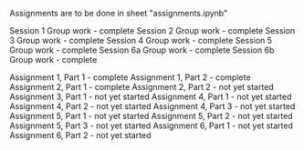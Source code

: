 Assignments are to be done in sheet "assignments.ipynb"

Session 1 Group work - complete
Session 2 Group work - complete
Session 3 Group work - complete
Session 4 Group work - complete
Session 5 Group work - complete
Session 6a Group work - complete
Session 6b Group work - complete

Assignment 1, Part 1 - complete
Assignment 1, Part 2 - complete
Assignment 2, Part 1 - complete
Assignment 2, Part 2 - not yet started
Assignment 3, Part 1 - not yet started
Assignment 4, Part 1 - not yet started
Assignment 4, Part 2 - not yet started
Assignment 4, Part 3 - not yet started
Assignment 5, Part 1 - not yet started
Assignment 5, Part 2 - not yet started
Assignment 5, Part 3 - not yet started
Assignment 6, Part 1 - not yet started
Assignment 6, Part 2 - not yet started